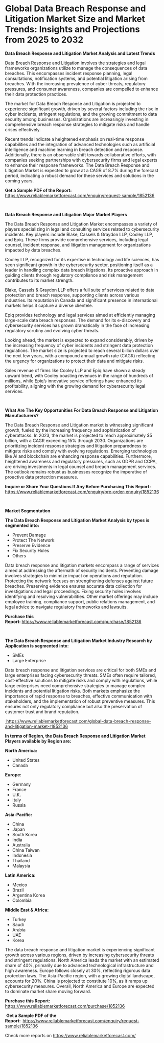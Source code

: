 <p><h1>Global Data Breach Response and Litigation Market Size and Market Trends: Insights and Projections from 2025 to 2032</h1></p><p><strong>Data Breach Response and Litigation Market Analysis and Latest Trends</strong></p>
<p><p>Data Breach Response and Litigation involves the strategies and legal frameworks organizations utilize to manage the consequences of data breaches. This encompasses incident response planning, legal consultations, notification systems, and potential litigation arising from breaches. With the increasing prevalence of cyber threats, regulatory pressures, and consumer awareness, companies are compelled to enhance their data protection practices.</p><p>The market for Data Breach Response and Litigation is projected to experience significant growth, driven by several factors including the rise in cyber incidents, stringent regulations, and the growing commitment to data security among businesses. Organizations are increasingly investing in comprehensive breach response strategies to mitigate risks and handle crises effectively.</p><p>Recent trends indicate a heightened emphasis on real-time response capabilities and the integration of advanced technologies such as artificial intelligence and machine learning in breach detection and response. Additionally, there is an observable shift towards collaborative efforts, with companies seeking partnerships with cybersecurity firms and legal experts to enhance their response frameworks. The Data Breach Response and Litigation Market is expected to grow at a CAGR of 8.7% during the forecast period, indicating a robust demand for these services and solutions in the coming years.</p></p>
<p><strong>Get a Sample PDF of the Report:&nbsp;</strong> <a href="https://www.reliablemarketforecast.com/enquiry/request-sample/1852136?utm_campaign=1903&utm_medium=2&utm_source=Github&utm_content=ia&utm_term=07012025&utm_id=data-breach-response-and-litigation">https://www.reliablemarketforecast.com/enquiry/request-sample/1852136</a></p>
<p>&nbsp;</p>
<p><strong>Data Breach Response and Litigation Major Market Players</strong></p>
<p><p>The Data Breach Response and Litigation Market encompasses a variety of players specializing in legal and consulting services related to cybersecurity incidents. Key players include Blake, Cassels & Graydon LLP, Cooley LLP, and Epiq. These firms provide comprehensive services, including legal counsel, incident response, and litigation management for organizations impacted by data breaches.</p><p>Cooley LLP, recognized for its expertise in technology and life sciences, has seen significant growth in the cybersecurity sector, positioning itself as a leader in handling complex data breach litigations. Its proactive approach in guiding clients through regulatory compliance and risk management contributes to its market strength. </p><p>Blake, Cassels & Graydon LLP offers a full suite of services related to data protection and breach response, supporting clients across various industries. Its reputation in Canada and significant presence in international markets helps it capture a diverse clientele.</p><p>Epiq provides technology and legal services aimed at efficiently managing large-scale data breach responses. The demand for its e-discovery and cybersecurity services has grown dramatically in the face of increasing regulatory scrutiny and evolving cyber threats.</p><p>Looking ahead, the market is expected to expand considerably, driven by the increasing frequency of cyber incidents and stringent data protection regulations. The market size is projected to reach several billion dollars over the next few years, with a compound annual growth rate (CAGR) reflecting the urgency for organizations to protect their data and mitigate risks.</p><p>Sales revenue of firms like Cooley LLP and Epiq have shown a steady upward trend, with Cooley boasting revenues in the range of hundreds of millions, while Epiq’s innovative service offerings have enhanced its profitability, aligning with the growing demand for cybersecurity legal services.</p></p>
<p>&nbsp;</p>
<p><strong>What Are The Key Opportunities For Data Breach Response and Litigation Manufacturers?</strong></p>
<p><p>The Data Breach Response and Litigation market is witnessing significant growth, fueled by the increasing frequency and sophistication of cyberattacks. In 2023, the market is projected to reach approximately $5 billion, with a CAGR exceeding 15% through 2030. Organizations are prioritizing incident response strategies and litigation preparedness to mitigate risks and comply with evolving regulations. Emerging technologies like AI and blockchain are enhancing response capabilities. Furthermore, heightened awareness and regulatory pressures, such as GDPR and CCPA, are driving investments in legal counsel and breach management services. The outlook remains robust as businesses recognize the imperative of proactive data protection measures.</p></p>
<p><strong>Inquire or Share Your Questions If Any Before Purchasing This Report:</strong> <a href="https://www.reliablemarketforecast.com/enquiry/pre-order-enquiry/1852136?utm_campaign=1903&utm_medium=2&utm_source=Github&utm_content=ia&utm_term=07012025&utm_id=data-breach-response-and-litigation">https://www.reliablemarketforecast.com/enquiry/pre-order-enquiry/1852136</a></p>
<p>&nbsp;</p>
<p><strong>Market Segmentation</strong></p>
<p><strong>The Data Breach Response and Litigation Market Analysis by types is segmented into:</strong></p>
<p><ul><li>Prevent Damage</li><li>Protect The Network</li><li>Preserve Evidence</li><li>Fix Security Holes</li><li>Others</li></ul></p>
<p><p>Data breach response and litigation markets encompass a range of services aimed at addressing the aftermath of security incidents. Preventing damage involves strategies to minimize impact on operations and reputation. Protecting the network focuses on strengthening defenses against future breaches. Preserving evidence ensures accurate data collection for investigations and legal proceedings. Fixing security holes involves identifying and resolving vulnerabilities. Other market offerings may include employee training, compliance support, public relations management, and legal advice to navigate regulatory frameworks and lawsuits.</p></p>
<p><strong>Purchase this Report:&nbsp;</strong><a href="https://www.reliablemarketforecast.com/purchase/1852136?utm_campaign=1903&utm_medium=2&utm_source=Github&utm_content=ia&utm_term=07012025&utm_id=data-breach-response-and-litigation">https://www.reliablemarketforecast.com/purchase/1852136</a></p>
<p>&nbsp;</p>
<p><strong>The Data Breach Response and Litigation Market Industry Research by Application is segmented into:</strong></p>
<p><ul><li>SMEs</li><li>Large Enterprise</li></ul></p>
<p><p>Data breach response and litigation services are critical for both SMEs and large enterprises facing cybersecurity threats. SMEs often require tailored, cost-effective solutions to mitigate risks and comply with regulations, while large enterprises need comprehensive strategies to manage complex incidents and potential litigation risks. Both markets emphasize the importance of rapid response to breaches, effective communication with stakeholders, and the implementation of robust preventive measures. This ensures not only regulatory compliance but also the preservation of customer trust and brand reputation.</p></p>
<p><a href="https://www.reliablemarketforecast.com/global-data-breach-response-and-litigation-market-r1852136?utm_campaign=1903&utm_medium=2&utm_source=Github&utm_content=ia&utm_term=07012025&utm_id=data-breach-response-and-litigation">&nbsp;https://www.reliablemarketforecast.com/global-data-breach-response-and-litigation-market-r1852136</a></p>
<p><strong>In terms of Region, the Data Breach Response and Litigation Market Players available by Region are:</strong></p>
<p>
    <p> <strong> North America: </strong>
        <ul>
            <li>United States</li>
            <li>Canada</li>
        </ul>
        </p> 
    <p> <strong> Europe: </strong>
        <ul>
            <li>Germany</li>
            <li>France</li>
            <li>U.K.</li>
            <li>Italy</li>
            <li>Russia</li>
        </ul>
        </p> 
    <p> <strong> Asia-Pacific: </strong>
        <ul>
            <li>China</li>
            <li>Japan</li>
            <li>South Korea</li>
            <li>India</li>
            <li>Australia</li>
            <li>China Taiwan</li>
            <li>Indonesia</li>
            <li>Thailand</li>
            <li>Malaysia</li>
        </ul>
        </p> 
    <p> <strong> Latin America: </strong>
        <ul>
            <li>Mexico</li>
            <li>Brazil</li>
            <li>Argentina Korea</li>
            <li>Colombia</li>
        </ul>
        </p> 
    <p> <strong> Middle East & Africa: </strong>
        <ul>
            <li>Turkey</li>
            <li>Saudi</li>
            <li>Arabia</li>
            <li>UAE</li>
            <li>Korea</li>
        </ul>
    </p>
    </p>
<p><p>The data breach response and litigation market is experiencing significant growth across various regions, driven by increasing cybersecurity threats and stringent regulations. North America leads the market with an estimated share of 40%, primarily due to advanced technological infrastructure and high awareness. Europe follows closely at 30%, reflecting rigorous data protection laws. The Asia-Pacific region, with a growing digital landscape, accounts for 20%. China is projected to constitute 10%, as it ramps up cybersecurity measures. Overall, North America and Europe are expected to dominate market share moving forward.</p></p>
<p><strong>Purchase this Report: </strong><a href="https://www.reliablemarketforecast.com/purchase/1852136?utm_campaign=1903&utm_medium=2&utm_source=Github&utm_content=ia&utm_term=07012025&utm_id=data-breach-response-and-litigation">https://www.reliablemarketforecast.com/purchase/1852136</a></p>
<p>&nbsp;<strong>Get a Sample PDF of the Report:&nbsp;&nbsp;</strong><a href="https://www.reliablemarketforecast.com/enquiry/request-sample/1852136?utm_campaign=1903&utm_medium=2&utm_source=Github&utm_content=ia&utm_term=07012025&utm_id=data-breach-response-and-litigation">https://www.reliablemarketforecast.com/enquiry/request-sample/1852136</a></p>
<p><strong></strong></p>
<p>Check more reports on <a href="https://www.reliablemarketforecast.com/?utm_campaign=1903&utm_medium=2&utm_source=Github&utm_content=ia&utm_term=07012025&utm_id=data-breach-response-and-litigation">https://www.reliablemarketforecast.com/</a></p>
